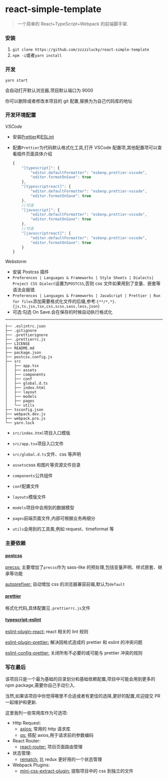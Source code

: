 # react-simple-template

> 一个简单的 React+TypeScript+Webpack 的前端脚手架.

### 安装

1.  `git clone https://github.com/zzzzzlucky/react-simple-template`
2.  `npm -i`或者`yarn install`

### 开发

`yarn start`

会自动打开默认浏览器,项目默认端口为 9000

你可以删除或者修改本项目的 git 配置,替换为为自己代码库的地址

### 开发环境配置

_VSCode_

-   安装[Prettier](https://marketplace.visualstudio.com/items?itemName=esbenp.prettier-vscode)和[ESLint](https://marketplace.visualstudio.com/items?itemName=dbaeumer.vscode-eslint)

-   配置`Prettier`为代码默认格式化工具,打开 VSCode 配置项,其他配置项可以查看插件页面具体介绍

    ```js
    {
        "[typescript]": {
            "editor.defaultFormatter": "esbenp.prettier-vscode",
            "editor.formatOnSave": true
        },
        "[typescriptreact]": {
            "editor.defaultFormatter": "esbenp.prettier-vscode",
            "editor.formatOnSave": true
        },
        //可选
        "[javascript]": {
            "editor.defaultFormatter": "esbenp.prettier-vscode",
            "editor.formatOnSave": true
        },
        //可选
        "[javascriptreact]": {
            "editor.defaultFormatter": "esbenp.prettier-vscode",
            "editor.formatOnSave": true
        }
    }
    ```

_Webstorm_

-   安装 Postcss 插件
-   `Preferences | Languages & Frameworks | Style Sheets | Dialects| Project CSS Dialect`设置为`POSTCSS`,否则 css 文件如果用到了变量、嵌套等语法会报错.
-   `Preferences | Languages & Frameworks | JavaScript | Prettier | Run for files`添加需要格式化文件的后缀,参考:`{**/*,*}.{js,ts,jsx,tsx,css,scss,sass,less,json}`
-   可选:勾选 On Save.会在保存的时候自动执行格式化

---

```
├── .eslintrc.json
├── .gitignore
├── .prettierignore
├── .prettierrc.js
├── LICENSE
├── README.md
├── package.json
├── postcss.config.js
├── src
│   ├── app.tsx
│   ├── assets
│   ├── components
│   ├── conf
│   ├── global.d.ts
│   ├── index.html
│   ├── layout
│   ├── models
│   ├── pages
│   └── utils
├── tsconfig.json
├── webpack.dev.js
├── webpack.pro.js
└── yarn.lock
```

-   `src/index.html`项目入口模版
-   `src/app.tsx`项目入口文件
-   `src/global.d.ts`文件、css 等声明

-   `assets`csss 和图片等资源文件目录
-   `components`公共组件
-   `conf`配置文件
-   `layouts`模版文件
-   `models`项目中会用到的数据模型
-   `pages`前端页面文件,内部可根据业务再细分
-   `utils`会用到的工具类,例如 request、timeformat 等

### 主要依赖

#### [postcss](https://github.com/postcss/postcss)

[precss:](https://github.com/jonathantneal/precss) 主要增加了`precss`作为 sass-like 的预处理,包括变量声明、样式嵌套、继承等功能

[autoprefixer:](https://github.com/postcss/autoprefixer) 自动增加 css 的浏览器兼容前缀,默认为`default`

#### [prettier](https://github.com/prettier/prettier)

格式化代码,具体配置见`.prettierrc.js`文件

#### [typescript-eslint](https://github.com/typescript-eslint/typescript-eslint)

[eslint-plugin-react:](https://github.com/yannickcr/eslint-plugin-react) react 相关的 lint 规则

[eslint-plugin-prettier:](https://github.com/prettier/eslint-plugin-prettier) 解决因格式造成的 prettier 和 eslint 的冲突问题

[eslint-config-prettier:](https://github.com/prettier/eslint-config-prettier) 关闭所有不必要的或可能与 prettier 冲突的规则

### 写在最后

该项目只是一个最为基础的目录划分和基础依赖配置,项目中可能会用到更多的 npm package,需要你自己手动引入.

当然,如果该项目中你觉得哪里不合适或者有更佳的选择,更好的配置,欢迎提交 PR 一起维护和更新.

这里我列一些常用库作为可选项:

-   Http Request:
    -   [axios:](https://github.com/axios/axios) 常用的 http 请求库
    -   [qs:](https://github.com/ljharb/qs) 搭配 axios,用于请求前的参数编码
-   React Router:
    -   [react-router:](https://github.com/ReactTraining/react-router) 项目页面路由管理
-   状态管理:
    -   [rematch:](https://rematch.gitbook.io) 比 redux 更好用的一个状态管理
-   Webpack Plugins:
    -   [mini-css-extract-plugin:](https://github.com/webpack-contrib/mini-css-extract-plugin) 提取项目中的 css 到独立的文件
